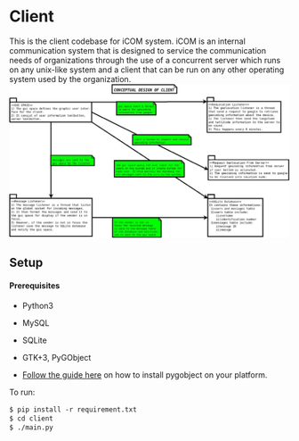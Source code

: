 # Client
This is the client codebase for iCOM system. iCOM is an internal communication system that is designed to service the communication needs of organizations through the use of a concurrent server which runs on any unix-like system and a client that can be run on any other operating system used by the organization.
![conceptual design of the client](img/client.jpeg)

## Setup
#### Prerequisites
* Python3
* MySQL
* SQLite
* GTK+3, PyGObject

* [Follow the guide here](https://pygobject.readthedocs.io/en/latest/getting_started.html) on how to install pygobject on your platform.

To run:

```
$ pip install -r requirement.txt
$ cd client
$ ./main.py
```

